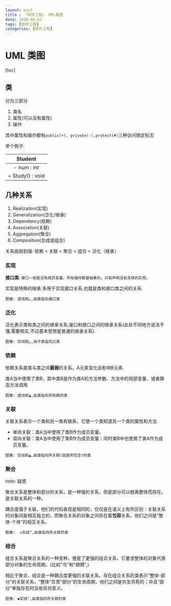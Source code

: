 ```yaml
---
layout: post
title : 「软件工程」 UML类图
date: 2020-05-03
tags: [软件工程]
categories: [软件工程]
---
```


# UML 类图

[toc]

## 类

分为三部分

1. 类名
2. 属性(可以没有属性)
3. 操作

其中属性和操作都有`public(+), private(-),protect(#)`三种访问限定标志

举个例子:

| Student |
|:-:|
| - num : int |
| + Study() : void|

## 几种关系

1. Realization(实现)
2. Generalization(泛化/继承)
3. Dependency(依赖)
4. Association(关联)
5. Aggregation(聚合)
6. Composition(合成或组合)

关系由弱到强: 依赖 < 关联 < 聚合 < 组合 < 泛化（继承）

### 实现

**接口类**: `接口一般是没有成员变量。所有操作都是抽象的，只有声明没有具体的实现。`

实现是特殊的继承.多用于实现接口关系,也就是类和接口类之间的关系.

`图像: 虚线和△,由类指向接口类`

### 泛化

泛化表示类和类之间的继承关系,接口和接口之间的继承关系(此处不同地方说法不懂,需要核实,不过基本思想是普通的继承关系).

`图像: 实线和△,由子类指向父类`

### 依赖

依赖关系是类与类之间**最弱**的关系，A元素变化会影响B元素.

类A当中使用了类B，其中类B是作为类A的方法参数、方法中的局部变量、或者静态方法调用

`图像: 虚线和▲,由类指向所依赖的类`

### 关联

关联关系表示一个类和另一类有联系，它使一个类知道另一个类的属性和方法

- 单向关联：类A当中使用了类B作为成员变量。
- 双向关联：类A当中使用了类B作为成员变量；同时类B中也使用了类A作为成员变量。

`图像: 实线和▲,由类指向所关联(就是所包含)的类`

### 聚合

todo: 疑惑

聚合关系是整体和部分的关系，是一种强的关系，但是部分可以脱离整体而存在。是关联关系的一种。

耦合度强于关联，他们的代码表现是相同的，仅仅是在语义上有所区别：关联关系的对象间是相互独立的，而聚合关系的对象之间存在着**包容**关系，他们之间是“整体-个体”的相互关系。

`图像:  ◇实线^,由类指向所关联的类`

### 组合

组合关系是聚合关系的一种变种，便是了更强的组合关系，它要求整体的对象代表部分对象的生命周期。(比如"鸟"和"翅膀",)

相比于聚合，组合是一种耦合度更强的关联关系。存在组合关系的类表示“整体-部分”的关联关系，“整体”负责“部分”的生命周期，他们之间是共生共死的；并且“部分”单独存在时没有任何意义。

`图像: ◆实线^,由类指向所关联的类`
